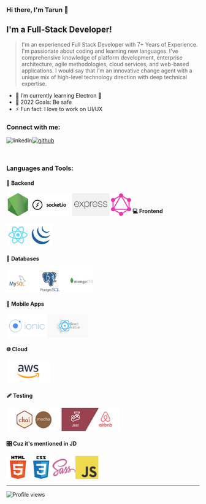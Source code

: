 ### Hi there, I'm Tarun 👋

## I'm a Full-Stack Developer!
> I'm an experienced Full Stack Developer with 7+ Years of Experience. I'm passionate about coding and learning new languages. I've comprehensive knowledge of platform development, enterprise architecture, agile methodologies, cloud services, and web-based applications. I would say that I'm an innovative change agent with a unique mix of high-level technology direction with deep technical expertise.

- 🌱  I’m currently learning Electron 🤣
- 🥅  2022 Goals: Be safe
-  ⚡ Fun fact: I love to work on UI/UX

### Connect with me:

[<img align="left" src='https://cdn.jsdelivr.net/npm/simple-icons@3.0.1/icons/linkedin.svg' alt='linkedin' height='40'>][linkedin]
[<img src='https://cdn.jsdelivr.net/npm/simple-icons@3.0.1/icons/github.svg' alt='github' height='40'>][github]

<br />

### Languages and Tools:

#### 📜 Backend
<img align="left" height="60px" src="https://raw.githubusercontent.com/devtarun/devtarun/master/assets/nodejs.png" />
<img align="left" height="60px" src="https://raw.githubusercontent.com/devtarun/devtarun/master/assets/socketio.png" />
<img align="left" height="60px" src="https://raw.githubusercontent.com/devtarun/devtarun/master/assets/express.png" />
<img align="left" height="60px" src="https://raw.githubusercontent.com/devtarun/devtarun/master/assets/graphql.png" />

<br />

#### 💻 Frontend
<img align="left" height="60px" src="https://raw.githubusercontent.com/devtarun/devtarun/master/assets/react.png" />
<img align="" height="60px" src="https://raw.githubusercontent.com/devtarun/devtarun/master/assets/jquery.png" />

<br />

#### 💽 Databases
<img align="left" height="60px" src="https://raw.githubusercontent.com/devtarun/devtarun/master/assets/mysql.png" />
<img align="left" height="60px" src="https://raw.githubusercontent.com/devtarun/devtarun/master/assets/postgre.png" />
<img align="" height="60px" src="https://raw.githubusercontent.com/devtarun/devtarun/master/assets/mongodb.png" />

<br />

#### 📱 Mobile Apps
<img align="left" height="60px" src="https://raw.githubusercontent.com/devtarun/devtarun/master/assets/ionic.png" />
<img align="" height="60px" src="https://raw.githubusercontent.com/devtarun/devtarun/master/assets/react-native.png" />

<br />

#### 🌐 Cloud
<img align="" height="60px" src="https://raw.githubusercontent.com/devtarun/devtarun/master/assets/aws.png" />

<br />

#### 🩹 Testing
<img align="left" height="60px" src="https://raw.githubusercontent.com/devtarun/devtarun/master/assets/mocha.png" />
<img align="" height="60px" src="https://raw.githubusercontent.com/devtarun/devtarun/master/assets/enzym.jpeg" />

<br />

#### 🎛 Cuz it's mentioned in JD
<img align="left" height="60px" src="https://raw.githubusercontent.com/devtarun/devtarun/master/assets/html.png" />
<img align="left" height="60px" src="https://raw.githubusercontent.com/devtarun/devtarun/master/assets/css.png" />
<img align="left" height="60px" src="https://raw.githubusercontent.com/devtarun/devtarun/master/assets/sass.png" />
<img align="" height="60px" src="https://raw.githubusercontent.com/devtarun/devtarun/master/assets/javascript.png" />

---

![Profile views](https://gpvc.arturio.dev/devtarun)

[linkedin]: https://www.linkedin.com/in/tarun12/
[github]: https://github.com/devtarun
